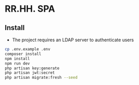 # RR.HH. SPA

## Install

* The project requires an LDAP server to authenticate users

```sh
cp .env.example .env
composer install
npm install
npm run dev
php artisan key:generate
php artisan jwt:secret
php artisan migrate:fresh --seed
```